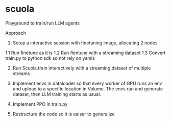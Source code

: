 # scuola

Playground to train/run LLM agents

Approach


1. Setup a interactive session with finetuning image, allocating 2 nodes

1.1 Run finetune as it is
1.2 Run fientune with a streaming dataset
1.3 Convert train.py to python sdk so not rely on yamls

2. Run Scuola.train interactively with a streaming dataset of multiple streams

3. Implement envs in dataloader so that every worker of GPU runs an env and upload to a specific location in Volume. The envs run and generate dataset, then LLM training starts as usual.

4. Implement PPO in train.py

5. Restructure the code so it is eaiser to generalize

